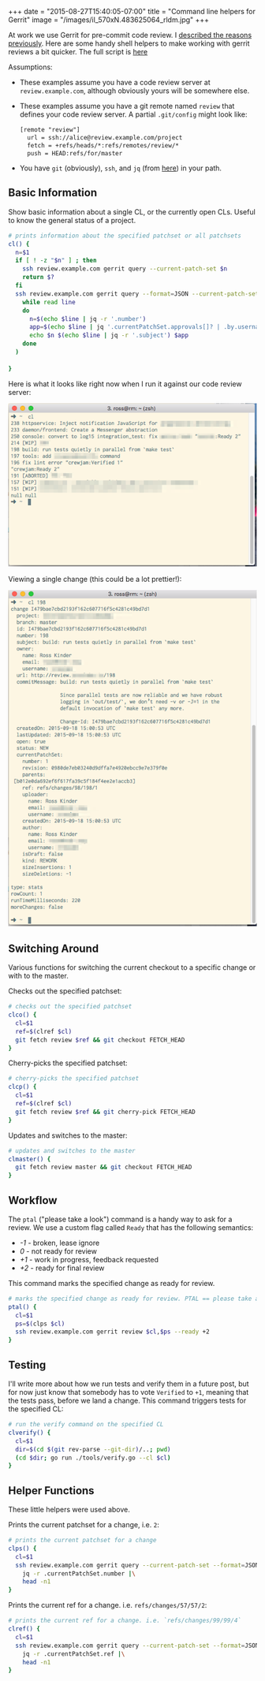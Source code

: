 +++
date = "2015-08-27T15:40:05-07:00"
title = "Command line helpers for Gerrit"
image = "/images/il_570xN.483625064_rldm.jpg"
+++

At work we use Gerrit for pre-commit code review. I [described the reasons previously](/gerrit-code-review/). Here are some handy shell helpers to make working with gerrit reviews a bit quicker. The full script is [here](/gerrit-helpers.sh)

Assumptions:

- These examples assume you have a code review server at `review.example.com`, although obviously yours will be somewhere else.

- These examples assume you have a git remote named `review` that defines 
  your code review server. A partial `.git/config` might look like:
  
  ```git
  [remote "review"]
    url = ssh://alice@review.example.com/project
    fetch = +refs/heads/*:refs/remotes/review/*
    push = HEAD:refs/for/master
  ```

- You have `git` (obviously), `ssh`, and `jq` (from [here](https://stedolan.github.io/jq/)) in your path.

## Basic Information

Show basic information about a single CL, or the currently open CLs. Useful to know the general status of a project.

```bash
# prints information about the specified patchset or all patchsets
cl() {
  n=$1
  if [ ! -z "$n" ] ; then
    ssh review.example.com gerrit query --current-patch-set $n
    return $?
  fi
  ssh review.example.com gerrit query --format=JSON --current-patch-set "is:open" | (
    while read line
    do
      n=$(echo $line | jq -r '.number')
      app=$(echo $line | jq '.currentPatchSet.approvals[]? | .by.username + ":" + .type + " " + .value')
      echo $n $(echo $line | jq -r '.subject') $app
    done
  )
  
}
```

Here is what it looks like right now when I run it against our code review server:

![](/images/gerrit_helpers_cl.png)

Viewing a single change (this could be a lot prettier!):

![](/images/gerrit_helpers_cl_2.png)

## Switching Around

Various functions for switching the current checkout to a specific change or with to the master.

Checks out the specified patchset:

```bash
# checks out the specified patchset
clco() {
  cl=$1
  ref=$(clref $cl)
  git fetch review $ref && git checkout FETCH_HEAD
}
```

Cherry-picks the specified patchset:

```bash
# cherry-picks the specified patchset
clcp() {
  cl=$1
  ref=$(clref $cl)
  git fetch review $ref && git cherry-pick FETCH_HEAD
}
```

Updates and switches to the master:

```bash
# updates and switches to the master
clmaster() {
  git fetch review master && git checkout FETCH_HEAD
}
```

## Workflow

The `ptal` ("please take a look") command is a handy way to ask for a review. We use a custom flag called `Ready` that has the following semantics:

- *-1* - broken, lease ignore
- *0* - not ready for review
- *+1* - work in progress, feedback requested
- *+2* - ready for final review

This command marks the specified change as ready for review. 

```bash
# marks the specified change as ready for review. PTAL == please take a look
ptal() {
  cl=$1
  ps=$(clps $cl)
  ssh review.example.com gerrit review $cl,$ps --ready +2
}
```

## Testing

I'll write more about how we run tests and verify them in a future post, but for now just know that somebody has to vote `Verified` to `+1`, meaning that the tests pass, before we land a change. This command triggers tests for the specified CL:

```bash
# run the verify command on the specified CL
clverify() {
  cl=$1
  dir=$(cd $(git rev-parse --git-dir)/..; pwd)
  (cd $dir; go run ./tools/verify.go --cl $cl)
}
```

## Helper Functions

These little helpers were used above.

Prints the current patchset for a change, i.e. `2`:

```bash
# prints the current patchset for a change
clps() {
  cl=$1
  ssh review.example.com gerrit query --current-patch-set --format=JSON $cl |\
    jq -r .currentPatchSet.number |\
    head -n1
}
```

Prints the current ref for a change. i.e. `refs/changes/57/57/2`:

```bash
# prints the current ref for a change. i.e. `refs/changes/99/99/4`
clref() {
  cl=$1
  ssh review.example.com gerrit query --current-patch-set --format=JSON $cl |\
    jq -r .currentPatchSet.ref |\
    head -n1
}
```


